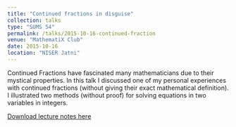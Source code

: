 ```yaml
---
title: "Continued fractions in disguise"
collection: talks
type: "SUMS 54"
permalink: /talks/2015-10-16-continued-fraction
venue: "MathematiX Club"
date: 2015-10-16
location: "NISER Jatni"
---
```


Continued Fractions have fascinated many mathematicians due to their mystical properties. In this talk I discussed one of my personal experiences with continued fractions (without giving their exact mathematical definition). I illustrated two methods (without proof) for solving equations in two variables in integers.

[Download lecture notes here](http://gkorpal.github.io/files/continuedfraction.pdf)
